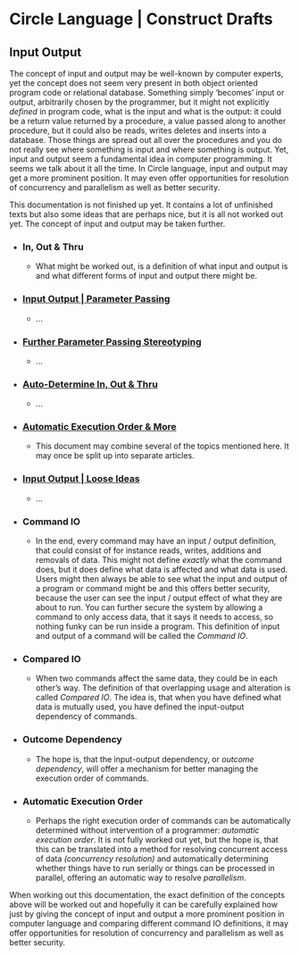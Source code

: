 Circle Language | Construct Drafts
==================================

Input Output
------------

The concept of input and output may be well-known by computer experts, yet the concept does not seem very present in both object oriented program code or relational database. Something simply ‘becomes’ input or output, arbitrarily chosen by the programmer, but it might not explicitly *defined* in program code, what is the input and what is the output: it could be a return value returned by a procedure, a value passed along to another procedure, but it could also be reads, writes deletes and inserts into a database. Those things are spread out all over the procedures and you do not really see where something is input and where something is output. Yet, input and output seem a fundamental idea in computer programming. It seems we talk about it all the time. In Circle language, input and output may get a more prominent position. It may even offer opportunities for resolution of concurrency and parallelism as well as better security.

This documentation is not finished up yet. It contains a lot of unfinished texts but also some ideas that are perhaps nice, but it is all not worked out yet. The concept of input and output may be taken further.

- ### In, Out & Thru

    - What might be worked out, is a definition of what input and output is and what different forms of input and output there might be.

- ### [Input Output | Parameter Passing](https://github.com/jjvanzon/Circle-Language-Spec/blob/master/constructs-drafts/input-output/input-output-parameter-passing.md)

    - ...

- ### [Further Parameter Passing Stereotyping](https://github.com/jjvanzon/Circle-Language-Spec/blob/master/constructs-drafts/input-output/further-parameter-passing-stereotyping.md)

    - ...

- ### [Auto-Determine In, Out & Thru](https://github.com/jjvanzon/Circle-Language-Spec/blob/master/constructs-drafts/input-output/auto-determine-in-out-thru.md)

    - ...

- ### [Automatic Execution Order & More](https://github.com/jjvanzon/Circle-Language-Spec/blob/master/constructs-drafts/input-output/automatic-execution-order-and-more.md)

    - This document may combine several of the topics mentioned here. It may once be split up into separate articles.

- ### [Input Output | Loose Ideas](https://github.com/jjvanzon/Circle-Language-Spec/blob/master/constructs-drafts/input-output/input-output-loose-ideas.md)

    - ...

- ### Command IO

    - In the end, every command may have an input / output definition, that could consist of for instance reads, writes, additions and removals of data. This might not define *exactly* what the command does, but it does define what data is affected and what data is used. Users might then always be able to see what the input and output of a program or command might be and this offers better security, because the user can see the input / output effect of what they are about to run. You can further secure the system by allowing a command to only access data, that it says it needs to access, so nothing funky can be run inside a program. This definition of input and output of a command will be called the *Command IO*.

- ### Compared IO

    - When two commands affect the same data, they could be in each other’s way. The definition of that overlapping usage and alteration is called *Compared IO*. The idea is, that when you have defined what data is mutually used, you have defined the input-output dependency of commands.

- ### Outcome Dependency

    - The hope is, that the input-output dependency, or *outcome dependency*, will offer a mechanism for better managing the execution order of commands.

- ### Automatic Execution Order
 
    - Perhaps the right execution order of commands can be automatically determined without intervention of a programmer: *automatic execution order*. It is not fully worked out yet, but the hope is, that this can be translated into a method for resolving concurrent access of data *(concurrency resolution)* and automatically determining whether things have to run serially or things can be processed in parallel, offering an automatic way to resolve *parallelism*.

When working out this documentation, the exact definition of the concepts above will be worked out and hopefully it can be carefully explained how just by giving the concept of input and output a more prominent position in computer language and comparing different command IO definitions, it may offer opportunities for resolution of concurrency and parallelism as well as better security.